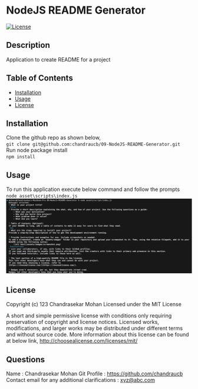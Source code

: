 # NodeJS README Generator

[![License](https://img.shields.io/badge/License-MIT-yellow.svg)](http://choosealicense.com/licenses/mit/)

## Description
Application to create README for a project 

## Table of Contents
 - [Installation](#installation)
 - [Usage](#usage)
 - [License](#license)

## Installation
Clone the github repo as shown below, <br/> ``` git clone git@github.com:chandraucb/09-NodeJS-README-Generator.git ``` <br/> Run node package install <br/> ``` npm install ```

## Usage
To run this application execute below command and follow the prompts <br/> ```node asset\scripts\index.js ``` <br/> ![screenshot](assets/images/screenshot.png)



## License
Copyright (c) 123 Chandrasekar Mohan
Licensed under the MIT License


A short and simple permissive license with conditions only requiring preservation of copyright and license notices. Licensed works, modifications, and larger works may be distributed under different terms and without source code.
More information about this license can be found at below link,
http://choosealicense.com/licenses/mit/








## Questions
Name : Chandrasekar Mohan
Git Profile : https://github.com/chandraucb
Contact email for any additional clarifications : xyz@abc.com

